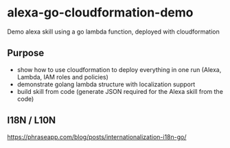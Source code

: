 # alexa-go-cloudformation-demo
Demo alexa skill using a go lambda function, deployed with cloudformation

## Purpose
* show how to use cloudformation to deploy everything in one run (Alexa, Lambda, IAM roles and policies)
* demonstrate golang lambda structure with localization support
* build skill from code (generate JSON required for the Alexa skill from the code)


## I18N / L10N
https://phraseapp.com/blog/posts/internationalization-i18n-go/
